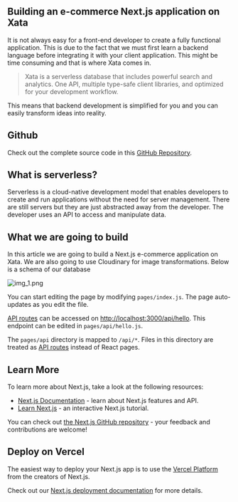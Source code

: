 ## Building an e-commerce Next.js application on Xata 
It is not always easy for a front-end developer to create a fully functional application. This is due to the fact that we must first learn a backend language before integrating it with your client application. This might be time consuming and that is where Xata comes in. 

>Xata is a serverless database that includes powerful search and analytics. One API, multiple type-safe client libraries, and optimized for your development workflow.

This means that backend development is simplified for you and you can easily transform ideas into reality.

## Github

Check out the complete source code in this  [GitHub Repository](https://github.com/874bowen/herbeauty.git).

## What is serverless?
Serverless is a cloud-native development model that enables developers to create and run applications without the need for server management. There are still servers but they are just abstracted away from the developer. The developer uses an API to access and manipulate data.

## What we are going to build
In this article we are going to build a Next.js e-commerce application on Xata. We are also going to use Cloudinary for image transformations. Below is a schema of our database


![img_1.png](https://res.cloudinary.com/bowenivan/image/upload/v1669032197/bowen-uploads/herbeauty_db_schema_jdm4s0.png)

You can start editing the page by modifying `pages/index.js`. The page auto-updates as you edit the file.

[API routes](https://nextjs.org/docs/api-routes/introduction) can be accessed on [http://localhost:3000/api/hello](http://localhost:3000/api/hello). This endpoint can be edited in `pages/api/hello.js`.

The `pages/api` directory is mapped to `/api/*`. Files in this directory are treated as [API routes](https://nextjs.org/docs/api-routes/introduction) instead of React pages.

## Learn More

To learn more about Next.js, take a look at the following resources:

- [Next.js Documentation](https://nextjs.org/docs) - learn about Next.js features and API.
- [Learn Next.js](https://nextjs.org/learn) - an interactive Next.js tutorial.

You can check out [the Next.js GitHub repository](https://github.com/vercel/next.js/) - your feedback and contributions are welcome!

## Deploy on Vercel

The easiest way to deploy your Next.js app is to use the [Vercel Platform](https://vercel.com/new?utm_medium=default-template&filter=next.js&utm_source=create-next-app&utm_campaign=create-next-app-readme) from the creators of Next.js.

Check out our [Next.js deployment documentation](https://nextjs.org/docs/deployment) for more details.

